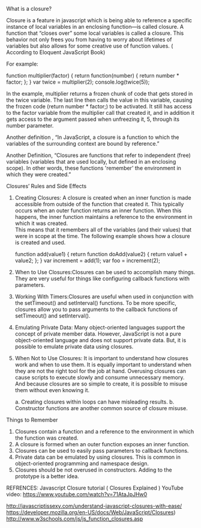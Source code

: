 What is a closure?


Closure is a feature in javascript which is being able to reference a specific instance of local variables 
in an enclosing function—is called closure. A function that “closes over” some local variables is called a closure. 
This behavior not only frees you from having to worry about lifetimes of variables but also 
allows for some creative use of function values. ( According to Eloquent JavaScript Book)

For example:

function multiplier(factor) 
{
  		return function(number) 
{
    			return number * factor;
  		};
}
var twice = multiplier(2);
console.log(twice(5));

In the example, multiplier returns a frozen chunk of code that gets stored in the twice variable.
The last line then calls the value in this variable, causing the frozen code (return number * factor;) 
to be activated. It still has access to the factor variable from the multiplier call that created it, 
and in addition it gets access to the argument passed when unfreezing it, 5, through its number parameter.

Another definition , “In JavaScript, a closure is a function to which the variables of the surrounding context are bound by reference.”

Another Definition, “Closures are functions that refer to independent (free) 
variables (variables that are used locally, but defined in an enclosing scope). 
In other words, these functions 'remember' the environment in which they were created.”


Closures’ Rules and Side Effects

1. Creating Closures: A closure is created when an inner function is made accessible from outside of the function that created it. 
    This typically occurs when an outer function returns an inner function.  When this happens, 
    the inner function maintains a reference to the environment in which it was created.  
    This means that it remembers all of the variables (and their values) that were in scope at the time. 
    The following example shows how a closure is created and used.

    function add(value1) 
    {
        return function doAdd(value2) 
        {
            return value1 + value2;
        };
    }
    var increment = add(1);
    var foo = increment(2);
    
2. When to Use Closures:Closures can be used to accomplish many things. They are very 
    useful for things like configuring callback functions with parameters.

3. Working With Timers:Closures are useful when used in conjunction with the setTimeout() and setInterval() functions. 
    To be more specific, closures allow you to pass arguments to the callback functions of setTimeout() and setInterval().

4. Emulating Private Data: Many object-oriented languages support the concept of private member data. 
    However, JavaScript is not a pure object-oriented language and does not support private data. 
    But, it is possible to emulate private data using closures.
5. When Not to Use Closures: It is important to understand how closures work and when to use them. 
    It is equally important to understand when they are not the right tool for the job at hand. 
    Overusing closures can cause scripts to execute slowly and consume unnecessary memory. 
    And because closures are so simple to create, it is possible to misuse them without even knowing it.

    a. Creating closures within loops can have misleading results.
    b. Constructor functions are another common source of closure misuse.
    
Things to Remember
1. Closures contain a function and a reference to the environment in which the function was created.
2. A closure is formed when an outer function exposes an inner function.
3. Closures can be used to easily pass parameters to callback functions.
4. Private data can be emulated by using closures.  This is common in object-oriented programming and namespace design.
5. Closures should be not overused in constructors.  Adding to the prototype is a better idea.


REFRENCES:
Javascript Closure tutorial ( Closures Explained ) YouTube video:
https://www.youtube.com/watch?v=71AtaJpJHw0

http://javascriptissexy.com/understand-javascript-closures-with-ease/
https://developer.mozilla.org/en-US/docs/Web/JavaScript/Closures)
http://www.w3schools.com/js/js_function_closures.asp
